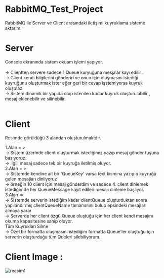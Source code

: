 # RabbitMQ_Test_Project<br>
RabbitMQ ile Server ve Client arasındaki iletişimi kuyruklama sisteme aktarım.<br>

# Server<br>
Console ekranında sistem okuam işlemi yapıyor.<br>
  <br>
  -> Clientten servere sadece 1 Queue kuryuğuna mesjalar kayı edilir .<br>
  -> Client kendi bilgilerini gönderiri ve onun için oluşmasını istediği kuyruğunu oluşturmak ister eğer geri bir cevap işstemiyorsa kuyruk oluşmaz.<br>
  -> Sistem dinamik bir yapıda olup istenilen kadar kuyruk oluşturulabilir , mesaj eklenebilir  ve silinebilir.<br>
 <br>

# Client 
Resimde görüldüğü 3 alandan oluşturulmaktdır.

1.Alan = ><br>
  -> Sistem üzerinde client oluşturmak istediğimiz yazıp mesaj gönder tuşuna basıyoruz.<br>
  -> İlgili mesaj sadece tek bir kuyruğa iletilmiş oluyor.<br>
2.Alan = ><br>
  -> Sistemde kendine ait bir 'QueueKey' varsa text kısmına yazıp o kuyruğa gelen mesajları dinliyoruz <br>
  -> örneğin 10 client için mesaj gönderdim ve sadece 4. client dinlemek istediğimde her QueueMessage kayıt edilen mesajı dinleme başlıyor.<br>
3.Alan => <br>
  -> Sistemde serverin istediğim kadar clientQueue oluşturduktan sonra yapılandırmış clientQueueName tamammını bulup epsindeki mesajları almaya yarar<br>
  -> Serverde her client özgü Queue oluştuğu için her client kendi mesajını okuma kapasitesine sahip oluyor.<br>
Tüm Kuyrukları Silme<br>
  -> Özel bir formatta oluşmasını istediğim formatta Queue'ler oluştuğu için serverin oluşturduğu tüm Queleri silebiliyorum..<br>
# Client Image :<br>
![reasim1](https://github.com/isa-koseoglu/RabbitMQ_Test_Project/assets/93054123/269766c7-384e-497d-94e7-d635f4d542c6)

